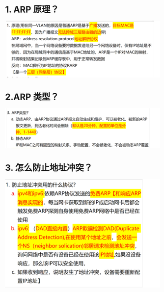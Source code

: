 # 1. ARP 原理？

![alt text](images/面试题---ARP基础/image.png)

# 2.ARP 类型？

![alt text](images/面试题---ARP基础/image-1.png)

# 3. 怎么防止地址冲突？

![alt text](images/面试题---ARP基础/image-2.png)
